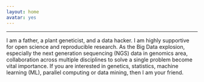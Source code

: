 ```yaml
---
layout: home
avatar: yes
---
```





---
I am a father, a plant geneticist, and a data hacker. I am highly supportive for open science and reproducible research. As the Big Data explosion, especially the next generation sequencing (NGS) data in genomics area, collaboration across multiple disciplines to solve a single problem become vital importance. If you are interested in genetics, statistics, machine learning (ML), parallel computing or data mining, then I am your friend.    

